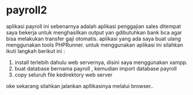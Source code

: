 # payroll2
aplikasi payroll ini sebenarnya adalah aplikasi penggajian sales ditempat saya bekerja untuk menghasilkan output yan gdibutuhkan
bank bca agar bisa melakukan transfer gaji otomatis. aplikasi yang ada saya buat ulang menggunakan tools PHPRunner. 
untuk menggunakan aplikasi ini silahkan ikuti langkah berikut ini :
1. install terlebih dahulu web servernya, disini saya menggunakan xampp. 
2. buat database bernama payroll , kemudian import database payroll
3. copy seluruh file kedirektory web server 

oke sekarang silahkan jalankan apllikasinya melalui browser..

